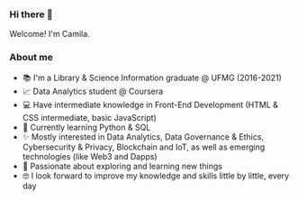 ### Hi there 👋

Welcome! I'm Camila.

### About me 

 - :books: I'm a Library & Science Information graduate @ UFMG (2016-2021)
 - :chart_with_upwards_trend: Data Analytics student @ Coursera
 - :computer: Have intermediate knowledge in Front-End Development (HTML & CSS intermediate, basic JavaScript)
 - 🌱 Currently learning Python & SQL 
 - ✨ Mostly interested in Data Analytics, Data Governance & Ethics, Cybersecurity & Privacy, Blockchain and IoT, as well as emerging technologies (like Web3 and Dapps)
 - 🔭 Passionate about exploring and learning new things
 - 🤓 I look forward to improve my knowledge and skills little by little, every day
 
